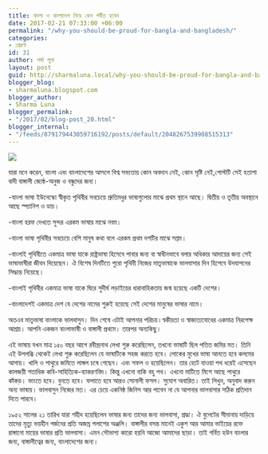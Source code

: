 ```yaml
---
title: বাংলা ও বাংলাদেশ নিয়ে কেন গর্বীত হবেন
date: 2017-02-21 07:33:00 +06:00
permalink: "/why-you-should-be-proud-for-bangla-and-bangladesh/"
categories:
- প্রেরণা
id: 31
author: শর্মা লুনা
layout: post
guid: http://sharmaluna.local/why-you-should-be-proud-for-bangla-and-bangladesh/
blogger_blog:
- sharmaluna.blogspot.com
blogger_author:
- Sharma Luna
blogger_permalink:
- "/2017/02/blog-post_20.html"
blogger_internal:
- "/feeds/879179443059716192/posts/default/2048267539908515313"
---
```


![](http://2.bp.blogspot.com/-C0oaQVC4lt8/WKtEXLuEyhI/AAAAAAAAAoI/o_6sUp_PFoYf85dvo4COIeeTbbjIZTVbQCK4B/s1600/DT_OK_20420170205100437.jpg)

যারা মনে করেন, বাংলা এবং বাংলাদেশের আসলে বিশ্ব সভ্যতায় কোন অবদান নেই, কোন সৃষ্টি নেই,পোস্টটি সেই হতাশা বাদী বাঙ্গালী জ্যেষ্ঠ-অনুজ ও বন্ধুদের জন্য।

-বাংলা ভাষা ইউনেস্কো স্বীকৃত পৃথিবীর সবচেয়ে শ্রুতিমধুর ভাষাগুলোর মাঝে প্রথম স্থানে আছে। দ্বিতীয় ও তৃতীয় অবস্থানে আছে স্প্যানিশ ও ডাচ।

-বাংলা হরফ দেখতে সুন্দর এরকম ভাষার মাঝে নবম।

-বাংলা ভাষা পৃথিবীর সবচেয়ে বেশি মানুষ কথা বলে এরকম প্রথম দশটির মাঝে সপ্তম।

-বাংলাই পৃথিবীতে একমাত্র ভাষা যাকে রাষ্ট্রভাষা হিসেবে পাবার জন্য বা স্বাধীনভাবে বলার অধিকার আদায়ের জন্য সেই ভাষাভাষীরা জীবন দিয়েছেন। ঐ বিশেষ দিনটিতে পুরো পৃথিবী নিজের মাতৃভাষাকে ভালবাসার দিন হিসেবে উদযাপনের সিদ্ধান্ত নিয়েছে।

-বাংলাই পৃথিবীর একমাত্র ভাষা যাকে ঘিরে সুদীর্ঘ লড়াইয়ের ধারাবাহিকতায় জন্ম হয়েছে একটি দেশের।

-বাংলাদেশই একমাত্র দেশ যে দেশের নামের শুরুই হয়েছে সেই দেশের মানুষের ভাষার নামে।

অতএব মাতৃভাষা বাংলাকে ভালবাসুন। দিন শেষে এটাই আপনার পরিচয়।স্বকীয়তা ও স্বাজাত্যবোধের একমাত্র নিরপেক্ষ আশ্রয়। আপনি একজন বাংলাভাষী ও বাঙ্গালী প্রথমে। তারপর অন্যকিছু।

এই ভাষায় যখন মাত্র ১৫০ বছর আগে রবীন্দ্রনাথ লেখা শুরু করেছিলেন, তখনো ভাষাটি ছিল পতিত জমির মত। তিনি এই উপলব্ধি থেকেই লেখা শুরু করেছিলেন যে ভাষাটিকে সহজ করতে হবে। লোকের মুখের ভাষা আনতে হবে কলমের আগায়। খালি ও পাথুরে জমিতে লাঙ্গল চষে গেছেন। এবং সফল ও হয়েছিলেন। তার হেটে যাওয়া পথ ধরেই এসেছেন কালজয়ী শতাধিক কবি-সাহিত্যিক-ব্যাকরণবিদ। কিন্তু এখনো বাকি বহু পথ। এখনো মাটিতে মিশে আছে পাথুরে কাঁকড়। ভাংতে হবে। বুনতে হবে। ফলাতে হবে আরও সোনালী ফসল। সুযোগ অবারিত। তাই লিখুন, অনুবাদ করুন অন্য ভাষায়। ভালবাসুন নিজের মত। এর চেয়ে একনিষ্ঠ জিনিস আর পাবেন না যে আপনার ভালবাসার সঠিক প্রতিদান দিতে পারবে।

১৯৫২ সালের ২১ তারিখ যারা শহীদ হয়েছিলেন ভাষার জন্য তাদের জন্য ভালবাসা, শ্রদ্ধা। ঐ বুলেটের সীমানায় দাড়িয়ে তাদের মৃত্যু ভয়হীন গর্জনের প্রতি অজস্র পলাশের অঞ্জলি। বাঙ্গালীর বসন্ত মানেই একুশ আর আমার ভাইয়ের রক্তে রাঙ্গানো মায়ের ভাষার প্রতি ভালবাসা। এমন সৌভাগ্য কারো হয়নি আজো আমাদের ছাড়া। তাই গর্বিত হউন বাংলার জন্য, বাঙ্গালীত্বের জন্য, বাংলাদেশের জন্য।